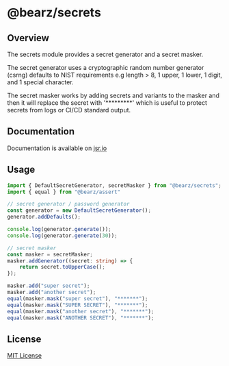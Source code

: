 # @bearz/secrets

## Overview

The secrets module provides a secret generator and a secret masker.

The secret generator uses a cryptographic random number generator (csrng)
defaults to NIST requirements e.g length > 8, 1 upper, 1 lower, 1 digit, and
1 special character.

The secret masker works by adding secrets and variants to the masker and then it
will replace the secret with '*********' which is useful to protect secrets
from logs or CI/CD standard output.

## Documentation

Documentation is available on [jsr.io](https://jsr.io/@bearz/secrets/doc)

## Usage

```typescript
import { DefaultSecretGenerator, secretMasker } from "@bearz/secrets";
import { equal } from "@bearz/assert"

// secret generator / password generator
const generator = new DefaultSecretGenerator();
generator.addDefaults();

console.log(generator.generate());
console.log(generator.generate(30));

// secret masker
const masker = secretMasker;
masker.addGenerator((secret: string) => {
    return secret.toUpperCase();
});

masker.add("super secret");
masker.add("another secret");
equal(masker.mask("super secret"), "*******");
equal(masker.mask("SUPER SECRET"), "*******");
equal(masker.mask("another secret"), "*******");
equal(masker.mask("ANOTHER SECRET"), "*******");

```

## License

[MIT License](./LICENSE.md)